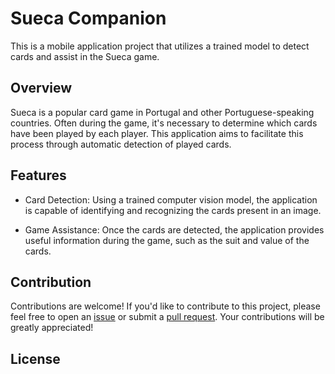 # Sueca Companion

This is a mobile application project that utilizes a trained model to detect cards and assist in the Sueca game.

## Overview

Sueca is a popular card game in Portugal and other Portuguese-speaking countries. Often during the game, it's necessary to determine which cards have been played by each player. This application aims to facilitate this process through automatic detection of played cards.

## Features

 - Card Detection: Using a trained computer vision model, the application is capable of identifying and recognizing the cards present in an image.

 - Game Assistance: Once the cards are detected, the application provides useful information during the game, such as the suit and value of the cards.


## Contribution

Contributions are welcome! If you'd like to contribute to this project, please feel free to open an [issue](https://github.com/ric-amorim/sueca-companion/issues) or submit a [pull request](https://github.com/ric-amorim/sueca-companion/pulls). Your contributions will be greatly appreciated!

## License
